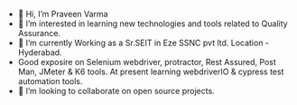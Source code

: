 - 👋 Hi, I’m Praveen Varma
- 👀 I’m interested in learning new technologies and tools related to Quality Assurance.
- 🌱 I’m currently Working as a Sr.SEIT in Eze SSNC pvt ltd. Location - Hyderabad.
- Good exposire on Selenium webdriver, protractor, Rest Assured, Post Man, JMeter & K6 tools.
  At present learning webdriverIO & cypress test automation tools.
- 💞️ I’m looking to collaborate on open source projects.

